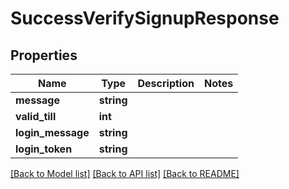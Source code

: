 # SuccessVerifySignupResponse

## Properties
Name | Type | Description | Notes
------------ | ------------- | ------------- | -------------
**message** | **string** |  | 
**valid_till** | **int** |  | 
**login_message** | **string** |  | 
**login_token** | **string** |  | 

[[Back to Model list]](../README.md#documentation-for-models) [[Back to API list]](../README.md#documentation-for-api-endpoints) [[Back to README]](../README.md)


